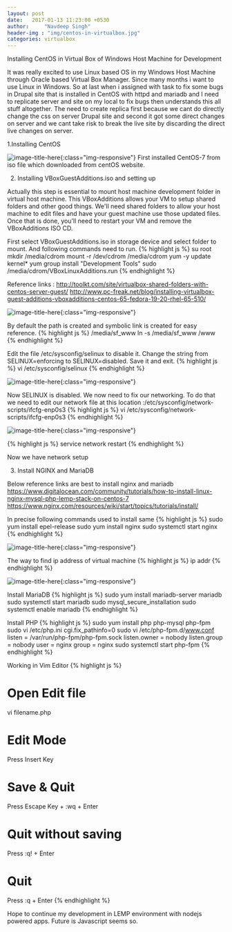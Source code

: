 ```yaml
---
layout: post
date:   2017-01-13 11:23:00 +0530
author:     "Navdeep Singh"
header-img : "img/centos-in-virtualbox.jpg"
categories: virtualbox
---
```

Installing CentOS in Virtual Box of Windows Host Machine for Development

<p>It was really excited to use Linux based OS in my Windows Host Machine through Oracle based Virtual Box Manager. Since many months i want to use Linux in Windows. So at last when i assigned with task to fix some bugs in Drupal site that is installed in CentOS with httpd and mariadb and I need to replicate server and site on my local to fix bugs then understands this all stuff altogether. The need to create replica first because we cant do directly change the css on server Drupal site and second it got some direct changes on server and we cant take risk to break the live site by discarding the direct live changes on server.</p>

1.Installing CentOS

![image-title-here](/img/note1.png){:class="img-responsive"}
First installed CentOS-7 from iso file which downloaded from centOS website.

2. Installing VBoxGuestAdditions.iso and setting up

Actually this step is essential to mount host machine development folder in virtual host machine.  This VBoxAdditions allows your VM to setup shared folders and other good things. We'll need shared folders to allow your host machine to edit files and have your guest machine use those updated files. Once that is done, you'll need to restart your VM and remove the VBoxAdditions ISO CD.

First select VBoxGuestAdditions.iso in storage device and select folder to mount. And following commands need to run.
{% highlight js %}
su root
mkdir /media/cdrom
mount -r /dev/cdrom /media/cdrom
yum -y update kernel*
yum group install "Development Tools"
sudo /media/cdrom/VBoxLinuxAdditions.run
{% endhighlight %}

Reference links : http://toolkt.com/site/virtualbox-shared-folders-with-centos-server-guest/
http://www.pc-freak.net/blog/installing-virtualbox-guest-additions-vboxadditions-centos-65-fedora-19-20-rhel-65-510/

![image-title-here](/img/note2.png){:class="img-responsive"}

By default the path is created and symbolic link is created for easy reference.
{% highlight js %}
/media/sf_www
ln -s /media/sf_www /www
{% endhighlight %}

Edit the file /etc/sysconfig/selinux to disable it. Change the string from SELINUX=enforcing to SELINUX=disabled. Save it and exit.
{% highlight js %}
vi /etc/sysconfig/selinux
{% endhighlight %}

![image-title-here](/img/note3.png){:class="img-responsive"}

Now SELINUX is disabled. We now need to fix our networking. To do that we need to edit our network file at this location :/etc/sysconfig/network-scripts/ifcfg-enp0s3
{% highlight js %}
vi /etc/sysconfig/network-scripts/ifcfg-enp0s3
{% endhighlight %}

![image-title-here](/img/note4.png){:class="img-responsive"}

{% highlight js %}
service network restart
{% endhighlight %}

Now we have network setup

3. Install NGINX and MariaDB

Below reference links are best to install nginx and mariadb
https://www.digitalocean.com/community/tutorials/how-to-install-linux-nginx-mysql-php-lemp-stack-on-centos-7
https://www.nginx.com/resources/wiki/start/topics/tutorials/install/

In precise following commands used to install same
{% highlight js %}
sudo yum install epel-release
sudo yum install nginx
sudo systemctl start nginx
{% endhighlight %}

![image-title-here](/img/note5.png){:class="img-responsive"}

The way to find ip address of virtual machine
{% highlight js %}
ip addr
{% endhighlight %}

![image-title-here](/img/note6.png){:class="img-responsive"}

Install MariaDB
{% highlight js %}
sudo yum install mariadb-server mariadb
sudo systemctl start mariadb
sudo mysql_secure_installation
sudo systemctl enable mariadb
{% endhighlight %}

Install PHP
{% highlight js %}
sudo yum install php php-mysql php-fpm
sudo vi /etc/php.ini
cgi.fix_pathinfo=0
sudo vi /etc/php-fpm.d/www.conf
listen = /var/run/php-fpm/php-fpm.sock
listen.owner = nobody
listen.group = nobody
user = nginx
group = nginx
sudo systemctl start php-fpm
{% endhighlight %}

Working in Vim Editor
{% highlight js %}
# Open Edit file
vi filename.php

# Edit Mode
Press Insert Key

# Save & Quit
Press Escape Key + :wq + Enter

# Quit without saving
Press :q! + Enter

# Quit
Press :q + Enter
{% endhighlight %}

Hope to continue my development in LEMP environment with nodejs powered apps. Future is Javascript seems so.
